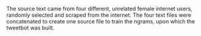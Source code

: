 The source text came from four different, unrelated female internet users, randomly selected and scraped from the internet. The four text files were concatenated to create one source file to train the ngrams, upon which the tweetbot was built.
